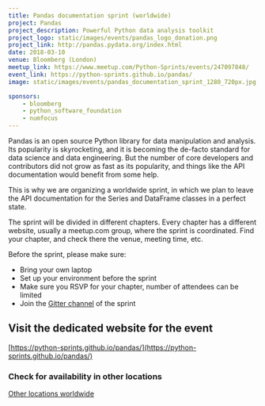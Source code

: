 ```yaml
---
title: Pandas documentation sprint (worldwide)
project: Pandas
project_description: Powerful Python data analysis toolkit
project_logo: static/images/events/pandas_logo_donation.png
project_link: http://pandas.pydata.org/index.html
date: 2018-03-10
venue: Bloomberg (London)
meetup_link: https://www.meetup.com/Python-Sprints/events/247097848/
event_link: https://python-sprints.github.io/pandas/
image: static/images/events/pandas_documentation_sprint_1280_720px.jpg

sponsors: 
    - bloomberg
    - python_software_foundation
    - numfocus
---
```


Pandas is an open source Python library for data manipulation and analysis. Its popularity is skyrocketing, and it is becoming the de-facto standard for data science and data engineering. But the number of core developers and contributors did not grow as fast as its popularity, and things like the API documentation would benefit from some help.

This is why we are organizing a worldwide sprint, in which we plan to leave the API documentation for the Series and DataFrame classes in a perfect state.

The sprint will be divided in different chapters. Every chapter has a different website, usually a meetup.com group, where the sprint is coordinated. Find your chapter, and check there the venue, meeting time, etc.

Before the sprint, please make sure:

- Bring your own laptop
- Set up your environment before the sprint
- Make sure you RSVP for your chapter, number of attendees can be limited
- Join the [Gitter channel](https://gitter.im/py-sprints/pandas-doc) of the sprint

## Visit the dedicated website for the event
[https://python-sprints.github.io/pandas/](https://python-sprints.github.io/pandas/)

### Check for availability in other locations
[Other locations worldwide](https://python-sprints.github.io/pandas/#location)
